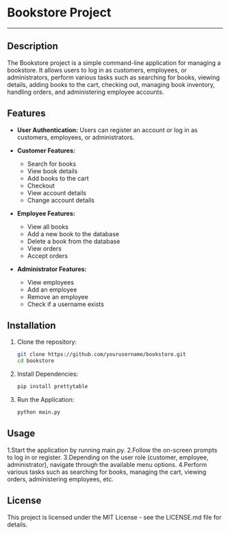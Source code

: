 # Bookstore Project

***

## Description

The Bookstore project is a simple command-line application for managing a bookstore. It allows users to log in as customers, employees, or administrators, perform various tasks such as searching for books, viewing details, adding books to the cart, checking out, managing book inventory, handling orders, and administering employee accounts.

## Features

- **User Authentication:** Users can register an account or log in as customers, employees, or administrators.
- **Customer Features:**
  - Search for books
  - View book details
  - Add books to the cart
  - Checkout
  - View account details
  - Change account details

- **Employee Features:**
  - View all books
  - Add a new book to the database
  - Delete a book from the database
  - View orders
  - Accept orders

- **Administrator Features:**
  - View employees
  - Add an employee
  - Remove an employee
  - Check if a username exists

## Installation

1. Clone the repository:

   ```bash
   git clone https://github.com/yourusername/bookstore.git
   cd bookstore
   ```

2. Install Dependencies:

   ```bash 
   pip install prettytable
   ```

3. Run the Application:

    ```bash
    python main.py
    ```

## Usage
1.Start the application by running main.py.
2.Follow the on-screen prompts to log in or register.
3.Depending on the user role (customer, employee, administrator), navigate through the available menu options.
4.Perform various tasks such as searching for books, managing the cart, viewing orders, administering employees, etc.

## License

This project is licensed under the MIT License - see the LICENSE.md file for details.
